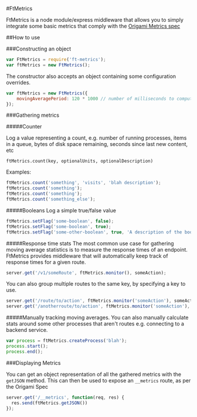 
#FtMetrics

FtMetrics is a node module/express middleware that allows you to simply integrate some basic metrics that comply with the [Origami Metrics spec](http://origami.ft.com/docs/syntax/metrics/)

##How to use

###Constructing an object

```javascript
var FtMetrics = require('ft-metrics');
var ftMetrics = new FtMetrics();
```

The constructor also accepts an object containing some configuration overrides.

```javascript
var ftMetrics = new FtMetrics({
	movingAveragePeriod: 120 * 1000 // number of milliseconds to compute a moving average over
});
```

###Gathering metrics

#####Counter

Log a value representing a count, e.g. number of running processes, items in a queue, bytes of disk space remaining, seconds since last new content, etc

`ftMetrics.count(key, optionalUnits, optionalDescription)`

Examples:
```javascript
ftMetrics.count('something', 'visits', 'blah description');
ftMetrics.count('something');
ftMetrics.count('something');
ftMetrics.count('something_else');
```

#####Booleans
Log a simple true/false value
```javascript
ftMetrics.setFlag('some-boolean', false);
ftMetrics.setFlag('some-boolean', true);
ftMetrics.setFlag('some-other-boolean', true, 'A description of the boolean');
```

#####Response time stats
The most common use case for gathering moving average statistics is to measure the response times of an endpoint. FtMetrics provides middleware that will automatically keep track of response times for a given route.
```javascript
server.get('/v1/someRoute', ftMetrics.monitor(), someAction);
```

You can also group multiple routes to the same key, by specifying a key to use.
```javascript
server.get('/route/to/action', ftMetrics.monitor('someAction'), someAction);
server.get('/anotherroute/to/action', ftMetrics.monitor('someAction'), someAction);
```

#####Manually tracking moving averages.
You can also manually calculate stats around some other processes that aren't routes e.g. connecting to a backend service.

```javascript
var process = ftMetrics.createProcess('blah');
process.start();
process.end();
```

###Displaying Metrics

You can get an object representation of all the gathered metrics with the `getJSON` method. This can then be used to expose an `__metrics` route, as per the Origami Spec

```javascript
server.get('/__metrics', function(req, res) {
  res.send(ftMetrics.getJSON())
});
```
